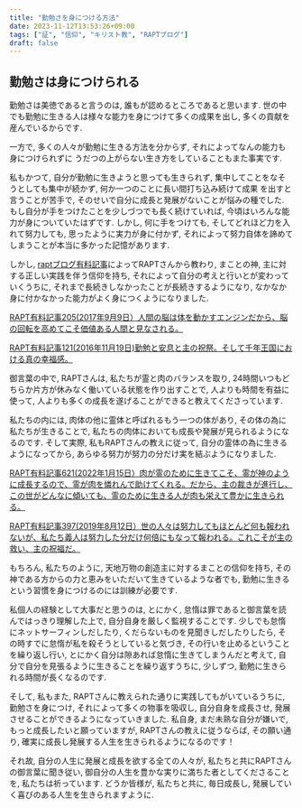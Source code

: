 ```yaml
---
title: "勤勉さを身につける方法"
date: 2023-11-12T13:53:26+09:00
tags: ["証", "信仰", "キリスト教", "RAPTブログ"]
draft: false
---
```


## 勤勉さは身につけられる

勤勉さは美徳であると言うのは, 誰もが認めるところであると思います.
世の中でも勤勉に生きる人は様々な能力を身につけて多くの成果を出し,
多くの貢献を産んでいるからです.

一方で, 多くの人々が勤勉に生きる方法を分からず, それによってなんの能力も身につけられずに
うだつの上がらない生き方をしていることもまた事実です.

私もかつて, 自分が勤勉に生きようと思っても生きられず,
集中してことをなそうとしても集中が続かず, 何か一つのことに長い間打ち込み続けて成果
を出すと言うことが苦手で, そのせいで自分に成長と発展がないことが悩みの種でした.
もし自分が手をつけたことを少しづつでも長く続けていれば, 今頃はいろんな能力が身についていたはずです.
しかし, 何に手をつけても, そしてどれほど力を入れて努力しても, 思ったように実力が身に付かず,
それによって努力自体を諦めてしまうことが本当に多かった記憶があります.

しかし, [raptブログ有料記事](https://rapt-neo.com/?page_id=30947)によってRAPTさんから教わり,
まことの神, 主に対する正しい実践を伴う信仰を持ち, それによって自分の考えと行いとが変わっていくうちに,
それまで長続きしなかったことが長続きするようになり, なかなか身に付かなかった能力がよく身につくようになりました.

[RAPT有料記事205(2017年9月9日）人間の脳は体を動かすエンジンだから、脳の回転を高めてこそ価値ある人間と見なされる。](https://rapt-neo.com/?p=44883)

[RAPT有料記事121(2016年11月19日)勤勉と安息と主の祝祭。そして千年王国における真の幸福感。](https://rapt-neo.com/?p=40979)

御言葉の中で, RAPTさんは, 私たちが霊と肉のバランスを取り, 24時間いつもどちらか片方が休みなく働いている状態を作り出すことで,
人よりも時間を有益に使って, 人よりも多くの成長を遂げることができると教えてくださっています.

私たちの内には, 肉体の他に霊体と呼ばれるもう一つの体があり, その体の為に私たちが生きることで,
私たちの肉体においても成長や発展が見られるようになるのです.
そして実際, 私もRAPTさんの教えに従って, 自分の霊体の為に生きるようになってから,
あらゆる努力が努力の分だけ実を結ぶようになりました.

[RAPT有料記事621(2022年1月15日）肉が霊のために生きてこそ、霊が神のように成長するので、霊が肉を憐れんで助けてくれる。だから、主の裁きが進行し、この世がどんなに傾いても、霊のために生きる人が肉も栄えて豊かに生きられる。](https://rapt-neo.com/?p=56182)

[RAPT有料記事397(2019年8月12日）世の人々は努力してもほとんど何も報われないが、私たち義人は努力した分だけ何倍にもなって報われる。これこそが主の救い、主の祝福だ。](https://rapt-neo.com/?p=51465)

もちろん, 私たちのように, 天地万物の創造主に対するまことの信仰を持ち,
その神である方からの力と恵みをいただいて生きているような者でも,
勤勉に生きるという習慣を身につけるのには訓練が必要です.

私個人の経験として大事だと思うのは, とにかく,
怠惰は罪であると御言葉を読んではっきり理解した上で, 自分自身を厳しく監視することです.
少しでも怠惰にネットサーフィンしだしたり, くだらないものを見聞きしだしたりしたら,
その時すでに怠惰が私を殺そうとしていると気づき, その行いを止めるということを繰り返し行い,
とにかく自分は隙あれば怠惰に生きてしまうんだと考えて, 自分で自分を見張るように生きることを繰り返すうちに,
少しずつ, 勤勉に生きられる時間が長くなるのです.

そして, 私もまた, RAPTさんに教えられた通りに実践してもがいているうちに, 勤勉さを身につけ,
それによって多くの物事を吸収し, 自分自身を成長させ, 発展させることができるようになっていきました.
私自身, まだ未熟な自分が嫌いで, もっと成長したいと願っていますが, RAPTさんの教えに従うならば,
その願い通り, 確実に成長し発展する人生を生きられるようになるのです！

それ故, 自分の人生に発展と成長を欲する全ての人々が, 私たちと共にRAPTさんの御言葉に聞き従い,
御自分の人生を豊かな実りに満ちた者としてくださることを, 私たちは祈っています.
どうか皆様が, 私たちと共に, 毎日成長し, 発展していく喜びのある人生を生きられますように.
